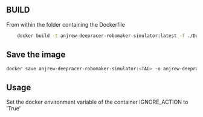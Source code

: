 ## BUILD

From within the folder containing the Dockerfile
```bash
    docker build -t anjrew-deepracer-robomaker-simulator:latest -f ./Dockerfile .
```

## Save the image
```bash
docker save anjrew-deepracer-robomaker-simulator:<TAG> -o anjrew-deepracer-robomaker-simulator-<TAG>.tar
```

## Usage

Set the docker environment variable of the container IGNORE_ACTION to 'True'

